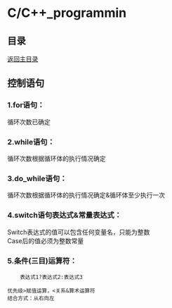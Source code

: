 # C/C++_programmin

## 目录
[返回主目录](https://github.com/NightBonsai/C-C-_programming/blob/main/README.md)

## 控制语句

### 1.for语句：
循环次数已确定
	
### 2.while语句：
循环次数根据循环体的执行情况确定
	
### 3.do_while语句：
循环次数根据循环体的执行情况确定&循环体至少执行一次
	
### 4.switch语句表达式&常量表达式：
Switch表达式的值可以包含任何变量名，只能为整数<br>
Case后的值必须为整数常量<br>
	
### 5.条件(三目)运算符：
		表达式1?表达式2:表达式3
		
    优先级>赋值运算，<关系&算术运算符
    结合方式：从右向左
